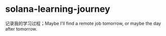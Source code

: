 # solana-learning-journey
记录我的学习过程；Maybe I'll find a remote job tomorrow, or maybe the day after tomorrow.
